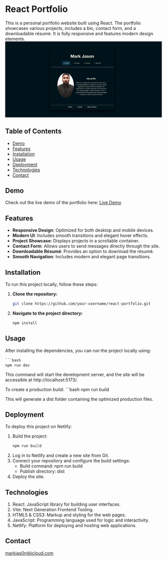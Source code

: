 # React Portfolio

This is a personal portfolio website built using React. The portfolio showcases various projects, includes a bio, contact form, and a downloadable résumé. It is fully responsive and features modern design elements.
![react portfolio demo](Develop/assets/images/react-port.gif)
## Table of Contents

- [Demo](#demo)
- [Features](#features)
- [Installation](#installation)
- [Usage](#usage)
- [Deployment](#deployment)
- [Technologies](#technologies)
- [Contact](#contact)

## Demo

Check out the live demo of the portfolio here: [Live Demo](https://markjas0n-react.netlify.app)

## Features

- **Responsive Design**: Optimized for both desktop and mobile devices.
- **Modern UI**: Includes smooth transitions and elegant hover effects.
- **Project Showcase**: Displays projects in a scrollable container.
- **Contact Form**: Allows users to send messages directly through the site.
- **Downloadable Résumé**: Provides an option to download the résumé.
- **Smooth Navigation**: Includes modern and elegant page transitions.

## Installation

To run this project locally, follow these steps:

1. **Clone the repository:**
   ```bash
   git clone https://github.com/your-username/react-portfolio.git
2. **Navigate to the project directory:**
    ```bash
    npm install

## Usage 
 After installing the dependencies, you can run the project locally using:

    ```bash
    npm run dev

This command will start the development server, and the site will be accessible at http://localhost:5173/.

To create a production build:
    ```bash
    npm run build

This will generate a dist folder containing the optimized production files.

## Deployment
To deploy this project on Netlify:

1. Build the project:
    ```bash
    npm run build
2. Log in to Netlify and create a new site from Git.
3. Connect your repository and configure the build settings:
    - Build command: npm run build
    - Publish directory: dist
4. Deploy the site.

## Technologies
1. React: JavaScript library for building user interfaces.
2. Vite: Next Generation Frontend Tooling.
3. HTML5 & CSS3: Markup and styling for the web pages.
4. JavaScript: Programming language used for logic and interactivity.
5. Netlify: Platform for deploying and hosting web applications.

## Contact
[markjas0n@icloud.com](markjas0n@icloud.com)